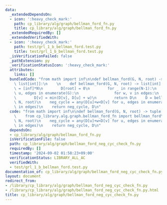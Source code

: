 ```yaml
---
data:
  _extendedDependsOn:
  - icon: ':heavy_check_mark:'
    path: cp_library/alg/graph/bellman_ford_fn.py
    title: cp_library/alg/graph/bellman_ford_fn.py
  _extendedRequiredBy: []
  _extendedVerifiedWith:
  - icon: ':heavy_check_mark:'
    path: test/grl_1_b_bellman_ford.test.py
    title: test/grl_1_b_bellman_ford.test.py
  _isVerificationFailed: false
  _pathExtension: py
  _verificationStatusIcon: ':heavy_check_mark:'
  attributes:
    links: []
  bundledCode: "from math import inf\n\ndef bellman_ford(G, N, root) -> tuple[bool,\
    \ list[int]]:\n    \n    def bellman_ford(G, N, root) -> list[int]:\n        D\
    \ = [inf]*N\n        D[root] = 0\n        for _ in range(N-1):\n            for\
    \ u, edges in enumerate(G):\n                for w, v in edges:\n            \
    \        D[v] = min(D[v], D[u] + w)\n        return D\n    D = bellman_ford(G,\
    \ N, root)\n    neg_cycle = any(D[u]+w<D[v] for u, edges in enumerate(G) for w,v\
    \ in edges)\n    return neg_cycle, D\n"
  code: "from math import inf\n\ndef bellman_ford(G, N, root) -> tuple[bool, list[int]]:\n\
    \    from cp_library.alg.graph.bellman_ford_fn import bellman_ford\n    D = bellman_ford(G,\
    \ N, root)\n    neg_cycle = any(D[u]+w<D[v] for u, edges in enumerate(G) for w,v\
    \ in edges)\n    return neg_cycle, D\n"
  dependsOn:
  - cp_library/alg/graph/bellman_ford_fn.py
  isVerificationFile: false
  path: cp_library/alg/graph/bellman_ford_neg_cyc_check_fn.py
  requiredBy: []
  timestamp: '2024-09-02 01:58:23+09:00'
  verificationStatus: LIBRARY_ALL_AC
  verifiedWith:
  - test/grl_1_b_bellman_ford.test.py
documentation_of: cp_library/alg/graph/bellman_ford_neg_cyc_check_fn.py
layout: document
redirect_from:
- /library/cp_library/alg/graph/bellman_ford_neg_cyc_check_fn.py
- /library/cp_library/alg/graph/bellman_ford_neg_cyc_check_fn.py.html
title: cp_library/alg/graph/bellman_ford_neg_cyc_check_fn.py
---
```


